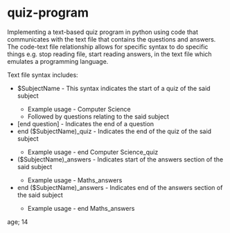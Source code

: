 # quiz-program
Implementing a text-based quiz program in python using code that communicates with the text file that contains the questions and answers. The code-text file relationship allows for specific syntax to do specific things e.g. stop reading file, start reading answers, in the text file which emulates a programming language.

Text file syntax includes:
<ul>
  <li> $SubjectName - This syntax indicates the start of a quiz of the said subject </li>
  <ul>
    <li>Example usage - Computer Science</li>
    <li>Followed by questions relating to the said subject</li>
  </ul>
  <li> [end question] - Indicates the end of a question</li>
  <li> end ($SubjectName)_quiz - Indicates the end of the quiz of the said subject </li>
  <ul>
    <li> Example usage - end Computer Science_quiz </li>
  </ul>
  <li>($SubjectName)_answers - Indicates start of the answers section of the said subject </li>
  <ul>
    <li> Example usage - Maths_answers </li>
  </ul>
  <li>end ($SubjectName)_answers - Indicates end of the answers section of the said subject </li>
  <ul>
    <li> Example usage - end Maths_answers </li>
  </ul>
  
  
</ul>

age; 14
